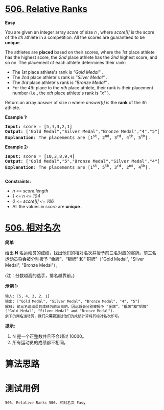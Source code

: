 # [506. Relative Ranks][enTitle]

**Easy**

You are given an integer array  *score*  of size  *n* , where  *score[i]*  is the score of the  *ith*  athlete in a competition. All the scores are guaranteed to be **unique** .

The athletes are **placed**  based on their scores, where the  *1st*  place athlete has the highest score, the  *2nd*  place athlete has the  *2nd*  highest score, and so on. The placement of each athlete determines their rank:

- The  *1st*  place athlete's rank is  *"Gold Medal"* . 
- The  *2nd*  place athlete's rank is  *"Silver Medal"* . 
- The  *3rd*  place athlete's rank is  *"Bronze Medal"* . 
- For the  *4th*  place to the  *nth*  place athlete, their rank is their placement number (i.e., the  *xth*  place athlete's rank is  *"x"* ).

Return an array  *answer*  of size  *n*  where  *answer[i]*  is the **rank**  of the  *ith*  athlete.



**Example 1:** 


<pre><strong>Input:</strong> score = [5,4,3,2,1]
<strong>Output:</strong> ["Gold Medal","Silver Medal","Bronze Medal","4","5"]
<strong>Explanation:</strong> The placements are [1<sup>st</sup>, 2<sup>nd</sup>, 3<sup>rd</sup>, 4<sup>th</sup>, 5<sup>th</sup>].</pre>

**Example 2:** 


<pre><strong>Input:</strong> score = [10,3,8,9,4]
<strong>Output:</strong> ["Gold Medal","5","Bronze Medal","Silver Medal","4"]
<strong>Explanation:</strong> The placements are [1<sup>st</sup>, 5<sup>th</sup>, 3<sup>rd</sup>, 2<sup>nd</sup>, 4<sup>th</sup>].

</pre>



**Constraints:** 

-  *n == score.length*  
-  *1 <= n <= 104*  
-  *0 <= score[i] <= 106*  
- All the values in  *score*  are **unique** .


# [506. 相对名次][cnTitle]

**简单**

给出 **N**  名运动员的成绩，找出他们的相对名次并授予前三名对应的奖牌。前三名运动员将会被分别授予 “金牌”，“银牌” 和“ 铜牌”（"Gold Medal", "Silver Medal", "Bronze Medal"）。

(注：分数越高的选手，排名越靠前。)

**示例 1:** 

```
输入: [5, 4, 3, 2, 1]
输出: ["Gold Medal", "Silver Medal", "Bronze Medal", "4", "5"]
解释: 前三名运动员的成绩为前三高的，因此将会分别被授予 “金牌”，“银牌”和“铜牌” ("Gold Medal", "Silver Medal" and "Bronze Medal").
余下的两名运动员，我们只需要通过他们的成绩计算将其相对名次即可。
```

**提示:** 

1. N 是一个正整数并且不会超过 10000。 
2. 所有运动员的成绩都不相同。




# 算法思路

# 测试用例
```
506. Relative Ranks 506. 相对名次 Easy
```

[enTitle]: https://leetcode.com/problems/relative-ranks/
[cnTitle]: https://leetcode-cn.com/problems/relative-ranks/
